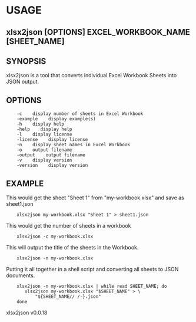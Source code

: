 
# USAGE

## xlsx2json [OPTIONS] EXCEL_WORKBOOK_NAME [SHEET_NAME]

## SYNOPSIS

xlsx2json is a tool that converts individual Excel Workbook Sheets into
JSON output.

## OPTIONS    

```
    -c    display number of sheets in Excel Workbook
    -example    display example(s)
    -h    display help
    -help    display help
    -l    display license
    -license    display license
    -n    display sheet names in Excel Workbook
    -o    output filename
    -output    output filename
    -v    display version
    -version    display version
```

## EXAMPLE

This would get the sheet "Sheet 1" from "my-workbook.xlsx" and save as sheet1.json

```shell
    xlsx2json my-workbook.xlsx "Sheet 1" > sheet1.json
```

This would get the number of sheets in a workbook

```shell
    xlsx2json -c my-workbook.xlsx
```

This will output the title of the sheets in the Workbook.

```shell
    xlsx2json -n my-workbook.xlsx
```

Putting it all together in a shell script and converting
all sheets to JSON documents.

```shell
    xlsx2json -n my-workbook.xlsx | while read SHEET_NAME; do
       xlsx2json my-workbook.xlsx "$SHEET_NAME" > \
           "${SHEET_NAME// /-}.json"
    done
```

xlsx2json v0.0.18
